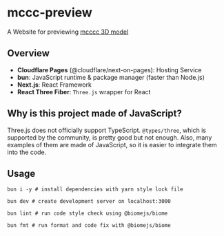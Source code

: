 # mccc-preview

A Website for previewing [mcccc 3D model](https://github.com/tuatmcc/mccc)

## Overview

- **Cloudflare Pages** (@cloudflare/next-on-pages): Hosting Service
- **bun**: JavaScript runtime & package manager (faster than Node.js)
- **Next.js**: React Framework
- **React Three Fiber**: `Three.js` wrapper for React

## Why is this project made of JavaScript?

Three.js does not officially support TypeScript.
`@types/three`, which is supported by the community, is pretty good but not enough.
Also, many examples of them are made of JavaScript, so it is easier to integrate them into the code.

## Usage

```
bun i -y # install dependencies with yarn style lock file
```

```
bun dev # create development server on localhost:3000
```

```
bun lint # run code style check using @biomejs/biome
```

```
bun fmt # run format and code fix with @biomejs/biome
```
